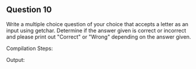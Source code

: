 ## Question 10

Write a multiple choice question of your choice that accepts a letter as an input using getchar. Determine if the answer given is correct or incorrect and please print out "Correct" or "Wrong" depending on the answer given.

Compilation Steps:  

Output:
